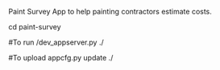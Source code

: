 Paint Survey
App to help painting contractors estimate costs.

cd paint-survey

#To run
<path-to-Python-SDK>/dev_appserver.py ./

#To upload
appcfg.py update ./